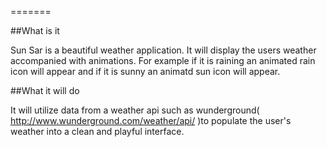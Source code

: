 
=======

##What is it

Sun Sar is a beautiful weather application. It will display the users weather accompanied with animations. For example if it is raining an animated rain icon will appear and if it is sunny an animatd sun icon will appear.

##What it will do

It will utilize data from a weather api such as wunderground( http://www.wunderground.com/weather/api/ )to populate the user's weather into a clean and playful interface.


